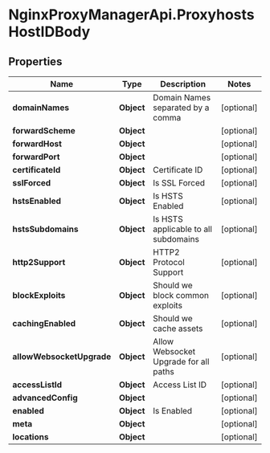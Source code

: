 # NginxProxyManagerApi.ProxyhostsHostIDBody

## Properties
Name | Type | Description | Notes
------------ | ------------- | ------------- | -------------
**domainNames** | **Object** | Domain Names separated by a comma | [optional] 
**forwardScheme** | **Object** |  | [optional] 
**forwardHost** | **Object** |  | [optional] 
**forwardPort** | **Object** |  | [optional] 
**certificateId** | **Object** | Certificate ID | [optional] 
**sslForced** | **Object** | Is SSL Forced | [optional] 
**hstsEnabled** | **Object** | Is HSTS Enabled | [optional] 
**hstsSubdomains** | **Object** | Is HSTS applicable to all subdomains | [optional] 
**http2Support** | **Object** | HTTP2 Protocol Support | [optional] 
**blockExploits** | **Object** | Should we block common exploits | [optional] 
**cachingEnabled** | **Object** | Should we cache assets | [optional] 
**allowWebsocketUpgrade** | **Object** | Allow Websocket Upgrade for all paths | [optional] 
**accessListId** | **Object** | Access List ID | [optional] 
**advancedConfig** | **Object** |  | [optional] 
**enabled** | **Object** | Is Enabled | [optional] 
**meta** | **Object** |  | [optional] 
**locations** | **Object** |  | [optional] 
